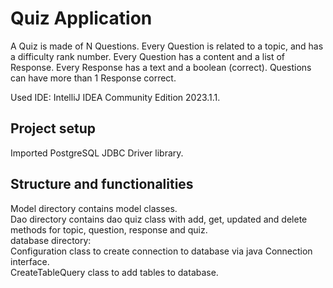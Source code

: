 # Quiz Application

A Quiz is made of N Questions. Every Question is related to a topic, and has a difficulty rank number. Every Question
has a content and a list of Response. Every Response has a text and a boolean (correct). Questions can have more than 1
Response correct.  

Used IDE: IntelliJ IDEA Community Edition 2023.1.1.

## Project setup

Imported PostgreSQL JDBC Driver library.

## Structure and functionalities

Model directory contains model classes.  
Dao directory contains dao quiz class with add, get, updated and delete methods for topic, question, response and quiz.  
database directory:  
Configuration class to create connection to database via java Connection interface.  
CreateTableQuery class to add tables to database.  
